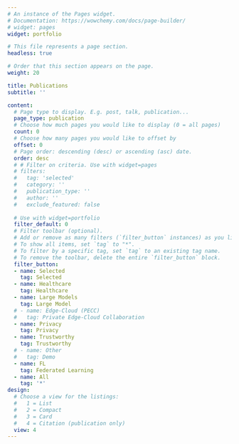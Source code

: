 ```yaml
---
# An instance of the Pages widget.
# Documentation: https://wowchemy.com/docs/page-builder/
# widget: pages
widget: portfolio

# This file represents a page section.
headless: true

# Order that this section appears on the page.
weight: 20

title: Publications
subtitle: ''

content:
  # Page type to display. E.g. post, talk, publication...
  page_type: publication
  # Choose how much pages you would like to display (0 = all pages)
  count: 0
  # Choose how many pages you would like to offset by
  offset: 0
  # Page order: descending (desc) or ascending (asc) date.
  order: desc
  # # Filter on criteria. Use with widget=pages
  # filters:
  #   tag: 'selected'
  #   category: ''
  #   publication_type: ''
  #   author: ''
  #   exclude_featured: false
  
  # Use with widget=portfolio
  filter_default: 0
  # Filter toolbar (optional).
  # Add or remove as many filters (`filter_button` instances) as you like.
  # To show all items, set `tag` to "*".
  # To filter by a specific tag, set `tag` to an existing tag name.
  # To remove the toolbar, delete the entire `filter_button` block.
  filter_button:
  - name: Selected
    tag: Selected
  - name: Healthcare
    tag: Healthcare
  - name: Large Models
    tag: Large Model
  # - name: Edge-Cloud (PECC)
  #   tag: Private Edge-Cloud Collaboration
  - name: Privacy
    tag: Privacy
  - name: Trustworthy
    tag: Trustworthy
  # - name: Other
  #   tag: Demo
  - name: FL
    tag: Federated Learning
  - name: All
    tag: '*'
design:
  # Choose a view for the listings:
  #   1 = List
  #   2 = Compact
  #   3 = Card
  #   4 = Citation (publication only)
  view: 4
---
```


<!-- {{% callout note %}}
Find a full list of publications [here](./publication/) or in my [google scholar](https://scholar.google.com/citations?user=7Cbv6doAAAAJ).
{{% /callout %}} -->
